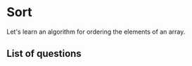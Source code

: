 Sort
=============
Let's learn an algorithm for ordering the elements of an array.

List of questions
-------------
